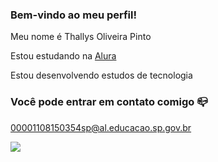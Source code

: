 ### Bem-vindo ao meu perfil!

Meu nome é Thallys Oliveira Pinto

Estou estudando na [Alura](https://alura.com.br)

Estou desenvolvendo estudos de tecnologia

### Você pode entrar em contato comigo 📪
00001108150354sp@al.educacao.sp.gov.br

![](https://tenor.com/pt-BR/view/crane-crane-kick-ufc-mma-ko-gif-11749150)
